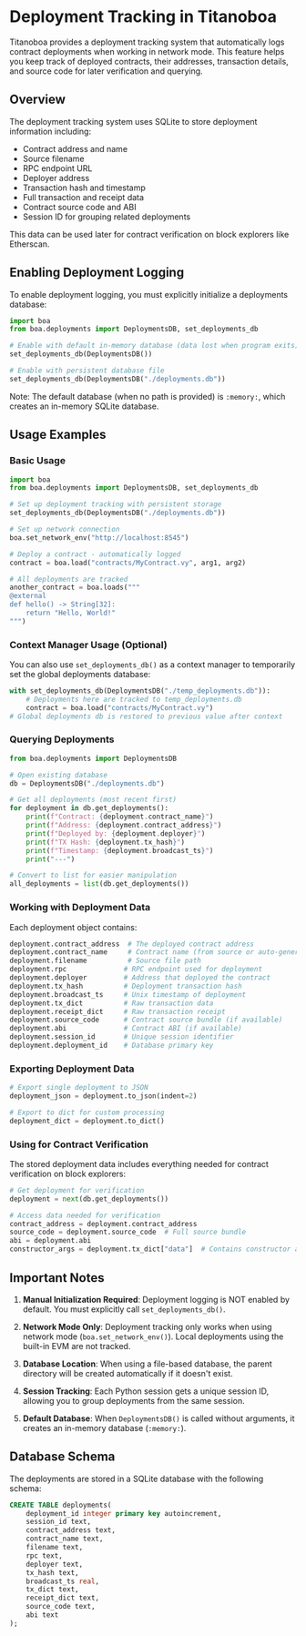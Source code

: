 # Deployment Tracking in Titanoboa

Titanoboa provides a deployment tracking system that automatically logs contract deployments when working in network mode. This feature helps you keep track of deployed contracts, their addresses, transaction details, and source code for later verification and querying.

## Overview

The deployment tracking system uses SQLite to store deployment information including:
- Contract address and name
- Source filename
- RPC endpoint URL
- Deployer address
- Transaction hash and timestamp
- Full transaction and receipt data
- Contract source code and ABI
- Session ID for grouping related deployments

This data can be used later for contract verification on block explorers like Etherscan.

## Enabling Deployment Logging

To enable deployment logging, you must explicitly initialize a deployments database:

```python
import boa
from boa.deployments import DeploymentsDB, set_deployments_db

# Enable with default in-memory database (data lost when program exits)
set_deployments_db(DeploymentsDB())

# Enable with persistent database file
set_deployments_db(DeploymentsDB("./deployments.db"))
```

Note: The default database (when no path is provided) is `:memory:`, which creates an in-memory SQLite database.

## Usage Examples

### Basic Usage

```python
import boa
from boa.deployments import DeploymentsDB, set_deployments_db

# Set up deployment tracking with persistent storage
set_deployments_db(DeploymentsDB("./deployments.db"))

# Set up network connection
boa.set_network_env("http://localhost:8545")

# Deploy a contract - automatically logged
contract = boa.load("contracts/MyContract.vy", arg1, arg2)

# All deployments are tracked
another_contract = boa.loads("""
@external
def hello() -> String[32]:
    return "Hello, World!"
""")
```

### Context Manager Usage (Optional)

You can also use `set_deployments_db()` as a context manager to temporarily set the global deployments database:

```python
with set_deployments_db(DeploymentsDB("./temp_deployments.db")):
    # Deployments here are tracked to temp_deployments.db
    contract = boa.load("contracts/MyContract.vy")
# Global deployments db is restored to previous value after context
```

### Querying Deployments

```python
from boa.deployments import DeploymentsDB

# Open existing database
db = DeploymentsDB("./deployments.db")

# Get all deployments (most recent first)
for deployment in db.get_deployments():
    print(f"Contract: {deployment.contract_name}")
    print(f"Address: {deployment.contract_address}")
    print(f"Deployed by: {deployment.deployer}")
    print(f"TX Hash: {deployment.tx_hash}")
    print(f"Timestamp: {deployment.broadcast_ts}")
    print("---")

# Convert to list for easier manipulation
all_deployments = list(db.get_deployments())
```

### Working with Deployment Data

Each deployment object contains:

```python
deployment.contract_address  # The deployed contract address
deployment.contract_name     # Contract name (from source or auto-generated)
deployment.filename          # Source file path
deployment.rpc              # RPC endpoint used for deployment
deployment.deployer         # Address that deployed the contract
deployment.tx_hash          # Deployment transaction hash
deployment.broadcast_ts     # Unix timestamp of deployment
deployment.tx_dict          # Raw transaction data
deployment.receipt_dict     # Raw transaction receipt
deployment.source_code      # Contract source bundle (if available)
deployment.abi              # Contract ABI (if available)
deployment.session_id       # Unique session identifier
deployment.deployment_id    # Database primary key
```

### Exporting Deployment Data

```python
# Export single deployment to JSON
deployment_json = deployment.to_json(indent=2)

# Export to dict for custom processing
deployment_dict = deployment.to_dict()
```

### Using for Contract Verification

The stored deployment data includes everything needed for contract verification on block explorers:

```python
# Get deployment for verification
deployment = next(db.get_deployments())

# Access data needed for verification
contract_address = deployment.contract_address
source_code = deployment.source_code  # Full source bundle
abi = deployment.abi
constructor_args = deployment.tx_dict["data"]  # Contains constructor arguments
```

## Important Notes

1. **Manual Initialization Required**: Deployment logging is NOT enabled by default. You must explicitly call `set_deployments_db()`.

2. **Network Mode Only**: Deployment tracking only works when using network mode (`boa.set_network_env()`). Local deployments using the built-in EVM are not tracked.

3. **Database Location**: When using a file-based database, the parent directory will be created automatically if it doesn't exist.

4. **Session Tracking**: Each Python session gets a unique session ID, allowing you to group deployments from the same session.

5. **Default Database**: When `DeploymentsDB()` is called without arguments, it creates an in-memory database (`:memory:`).

## Database Schema

The deployments are stored in a SQLite database with the following schema:

```sql
CREATE TABLE deployments(
    deployment_id integer primary key autoincrement,
    session_id text,
    contract_address text,
    contract_name text,
    filename text,
    rpc text,
    deployer text,
    tx_hash text,
    broadcast_ts real,
    tx_dict text,
    receipt_dict text,
    source_code text,
    abi text
);
```